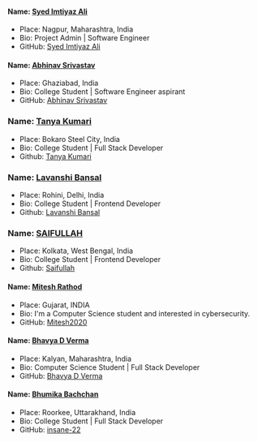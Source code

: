 #### Name: [Syed Imtiyaz Ali](https://github.com/SyedImtiyaz-1/)
- Place: Nagpur, Maharashtra, India
- Bio: Project Admin | Software Engineer 
- GitHub: [Syed Imtiyaz Ali](https://github.com/SyedImtiyaz-1/)

#### Name: [Abhinav Srivastav](https://github.com/Abhinavrajsrivastav)
- Place: Ghaziabad, India
- Bio: College Student | Software Engineer aspirant
- GitHub: [Abhinav Srivastav](https://github.com/Abhinavrajsrivastav)

### Name: [Tanya Kumari](https://github.com/07tAnYa)
- Place: Bokaro Steel City, India
- Bio: College Student | Full Stack Developer
- Github: [Tanya Kumari](https://github.com/07tAnYa)

### Name: [Lavanshi Bansal](https://github.com/lavanshi295)
- Place: Rohini, Delhi, India
- Bio: College Student | Frontend Developer
- Github: [Lavanshi Bansal](https://github.com/lavanshi295)

### Name: [SAIFULLAH](https://github.com/Saifullah00)
- Place: Kolkata, West Bengal, India
- Bio: College Student | Frontend Developer
- Github: [Saifullah](https://github.com/Saifullah00) 

#### Name: [Mitesh Rathod](https://github.com/Mitesh2020)
- Place: Gujarat, INDIA
- Bio: I'm a Computer Science student and interested in cybersecurity.
- GitHub: [Mitesh2020](https://github.com/Mitesh2020)

#### Name: [Bhavya D Verma](https://github.com/bhaavvya)
- Place: Kalyan, Maharashtra, India
- Bio: Computer Science Student | Full Stack Developer
- GitHub: [Bhavya D Verma](https://github.com/bhaavvya)

#### Name: [Bhumika Bachchan](https://github.com/insane-22)
- Place: Roorkee, Uttarakhand, India
- Bio: College Student | Full Stack Developer
- GitHub: [insane-22](https://github.com/insane-22)
